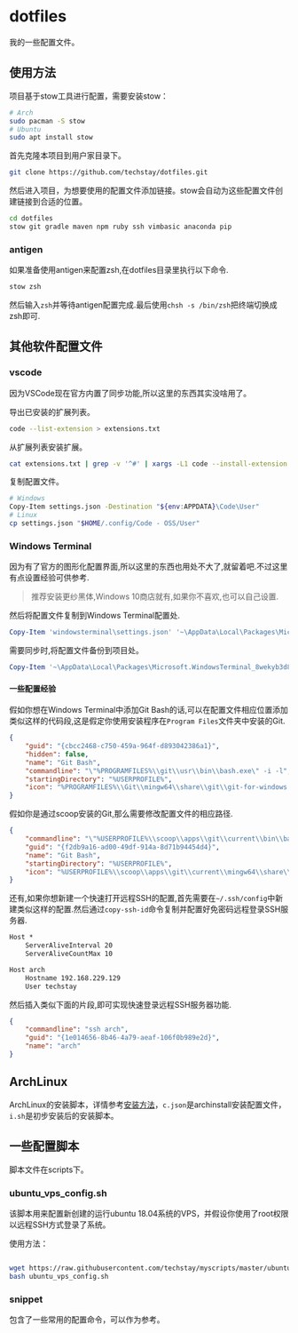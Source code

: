 # dotfiles

我的一些配置文件。

## 使用方法

项目基于stow工具进行配置，需要安装stow：

```sh
# Arch
sudo pacman -S stow
# Ubuntu
sudo apt install stow
```

首先克隆本项目到用户家目录下。

```bash
git clone https://github.com/techstay/dotfiles.git
```

然后进入项目，为想要使用的配置文件添加链接。stow会自动为这些配置文件创建链接到合适的位置。

```sh
cd dotfiles
stow git gradle maven npm ruby ssh vimbasic anaconda pip
```

### antigen

如果准备使用antigen来配置zsh,在dotfiles目录里执行以下命令.

```sh
stow zsh
```

然后输入`zsh`并等待antigen配置完成.最后使用`chsh -s /bin/zsh`把终端切换成zsh即可.

## 其他软件配置文件

### vscode

因为VSCode现在官方内置了同步功能,所以这里的东西其实没啥用了。

导出已安装的扩展列表。

```sh
code --list-extension > extensions.txt
```

从扩展列表安装扩展。

```sh
cat extensions.txt | grep -v '^#' | xargs -L1 code --install-extension
```

复制配置文件。

```sh
# Windows
Copy-Item settings.json -Destination "${env:APPDATA}\Code\User"
# Linux
cp settings.json "$HOME/.config/Code - OSS/User"
```

### Windows Terminal

因为有了官方的图形化配置界面,所以这里的东西也用处不大了,就留着吧.不过这里有点设置经验可供参考.

> 推荐安装更纱黑体,Windows 10商店就有,如果你不喜欢,也可以自己设置.

然后将配置文件复制到Windows Terminal配置处.

```powershell
Copy-Item 'windowsterminal\settings.json' '~\AppData\Local\Packages\Microsoft.WindowsTerminal_8wekyb3d8bbwe\LocalState'
```

需要同步时,将配置文件备份到项目处。

```powershell
Copy-Item '~\AppData\Local\Packages\Microsoft.WindowsTerminal_8wekyb3d8bbwe\LocalState\settings.json' windowsterminal
```

#### 一些配置经验

假如你想在Windows Terminal中添加Git Bash的话,可以在配置文件相应位置添加类似这样的代码段,这是假定你使用安装程序在`Program Files`文件夹中安装的Git.

```json
{
    "guid": "{cbcc2468-c750-459a-964f-d893042386a1}",
    "hidden": false,
    "name": "Git Bash",
    "commandline": "\"%PROGRAMFILES%\\git\\usr\\bin\\bash.exe\" -i -l",
    "startingDirectory": "%USERPROFILE%",
    "icon": "%PROGRAMFILES%\\Git\\mingw64\\share\\git\\git-for-windows.ico"
}
```

假如你是通过scoop安装的Git,那么需要修改配置文件的相应路径.

```json
{
    "commandline": "\"%USERPROFILE%\\scoop\\apps\\git\\current\\bin\\bash.exe\" -i -l",
    "guid": "{f2db9a16-ad00-49df-914a-8d71b94454d4}",
    "name": "Git Bash",
    "startingDirectory": "%USERPROFILE%",
    "icon": "%USERPROFILE%\\scoop\\apps\\git\\current\\mingw64\\share\\git\\git-for-windows.ico"
}
```

还有,如果你想新建一个快速打开远程SSH的配置,首先需要在`~/.ssh/config`中新建类似这样的配置.然后通过`copy-ssh-id`命令复制并配置好免密码远程登录SSH服务器.

```txt
Host *
    ServerAliveInterval 20
    ServerAliveCountMax 10

Host arch
    Hostname 192.168.229.129
    User techstay
```

然后插入类似下面的片段,即可实现快速登录远程SSH服务器功能.

```json
{
    "commandline": "ssh arch",
    "guid": "{1e014656-8b46-4a79-aeaf-106f0b989e2d}",
    "name": "arch"
}
```

## ArchLinux

ArchLinux的安装脚本，详情参考[安装方法](archlinux/README.md)，`c.json`是archinstall安装配置文件，`i.sh`是初步安装后的安装脚本。

## 一些配置脚本

脚本文件在scripts下。

### ubuntu_vps_config.sh

该脚本用来配置新创建的运行ubuntu 18.04系统的VPS，并假设你使用了root权限以远程SSH方式登录了系统。

使用方法：

```bash

wget https://raw.githubusercontent.com/techstay/myscripts/master/ubuntu_vps_config.sh
bash ubuntu_vps_config.sh
```

### snippet

包含了一些常用的配置命令，可以作为参考。
